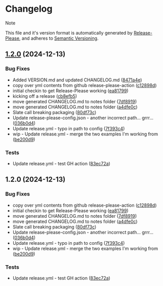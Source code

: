 # Changelog
>[!NOTE]
> This file and it's version format is automatically 
> generated by [Release-Please](https://github.com/googleapis/release-please-action), 
> and adheres to [Semantic Versioning](https://semver.org/spec/v2.0.0.html).

## [1.2.0](https://github.com/ScottKirvan/ScooterUtils/compare/v1.2.0...v1.2.0) (2024-12-13)


### Bug Fixes

* Added VERSION.md and updated CHANGELOG.md ([8471a4e](https://github.com/ScottKirvan/ScooterUtils/commit/8471a4ec24f92f8589398aab52dfe86b37012920))
* copy over yml contents from github release-please-action ([c12898d](https://github.com/ScottKirvan/ScooterUtils/commit/c12898d98c6d83ef63ecdf0b56016c5cffda1170))
* initial checkin to get Release-Please working ([ea81799](https://github.com/ScottKirvan/ScooterUtils/commit/ea81799be2d25ea5c86eeb35d562d9933e63136a))
* kicking off a release ([cb8efb5](https://github.com/ScottKirvan/ScooterUtils/commit/cb8efb51809b5f577939598539e2dff73f81ffbe))
* move generated CHANGELOG.md to notes folder ([7df8919](https://github.com/ScottKirvan/ScooterUtils/commit/7df89197b274a9dd6deddcf567ef13c10301d44d))
* move generated CHANGELOG.md to notes folder ([a4dfe0c](https://github.com/ScottKirvan/ScooterUtils/commit/a4dfe0c4616e347cc96902dcfce50216b61f62b7))
* Slate call breaking packaging ([80df73c](https://github.com/ScottKirvan/ScooterUtils/commit/80df73c77124a0bdfe72451f82b66208958aa3c1))
* Update release-please-config.json - another incorrect path... grrr... ([036b0d4](https://github.com/ScottKirvan/ScooterUtils/commit/036b0d4ace579c69867dfa9a9383ca0e66e4b485))
* Update release.yml - typo in path to config ([7f393c4](https://github.com/ScottKirvan/ScooterUtils/commit/7f393c4b975f0b097803eee10ce7b9a5f7eeaca7))
* wip - Update release.yml - merge the two examples I'm working from ([be200d9](https://github.com/ScottKirvan/ScooterUtils/commit/be200d9d9f5a310516ba2ce39e9da4a6857e801a))


### Tests

* Update release.yml - test GH action ([83ec72a](https://github.com/ScottKirvan/ScooterUtils/commit/83ec72abcd6c3f33955d28f5dd3cb0c1d5817e4c))

## 1.2.0 (2024-12-13)


### Bug Fixes

* copy over yml contents from github release-please-action ([c12898d](https://github.com/ScottKirvan/ScooterUtils/commit/c12898d98c6d83ef63ecdf0b56016c5cffda1170))
* initial checkin to get Release-Please working ([ea81799](https://github.com/ScottKirvan/ScooterUtils/commit/ea81799be2d25ea5c86eeb35d562d9933e63136a))
* move generated CHANGELOG.md to notes folder ([7df8919](https://github.com/ScottKirvan/ScooterUtils/commit/7df89197b274a9dd6deddcf567ef13c10301d44d))
* move generated CHANGELOG.md to notes folder ([a4dfe0c](https://github.com/ScottKirvan/ScooterUtils/commit/a4dfe0c4616e347cc96902dcfce50216b61f62b7))
* Slate call breaking packaging ([80df73c](https://github.com/ScottKirvan/ScooterUtils/commit/80df73c77124a0bdfe72451f82b66208958aa3c1))
* Update release-please-config.json - another incorrect path... grrr... ([036b0d4](https://github.com/ScottKirvan/ScooterUtils/commit/036b0d4ace579c69867dfa9a9383ca0e66e4b485))
* Update release.yml - typo in path to config ([7f393c4](https://github.com/ScottKirvan/ScooterUtils/commit/7f393c4b975f0b097803eee10ce7b9a5f7eeaca7))
* wip - Update release.yml - merge the two examples I'm working from ([be200d9](https://github.com/ScottKirvan/ScooterUtils/commit/be200d9d9f5a310516ba2ce39e9da4a6857e801a))


### Tests

* Update release.yml - test GH action ([83ec72a](https://github.com/ScottKirvan/ScooterUtils/commit/83ec72abcd6c3f33955d28f5dd3cb0c1d5817e4c))

